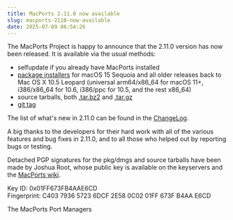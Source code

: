 ```yaml
---
title: MacPorts 2.11.0 now available
slug: macports-2110-now-available
date: 2025-07-09 06:54:26
---
```


The MacPorts Project is happy to announce that the 2.11.0 version has now
been released. It is available via the usual methods:

- selfupdate if you already have MacPorts installed
- [package installers][1] for macOS 15 Sequoia and all older releases back
  to Mac OS X 10.5 Leopard (universal arm64/x86\_64 for macOS 11+,
  i386/x86\_64 for 10.6, i386/ppc for 10.5, and the rest x86\_64)
- source tarballs, both [.tar.bz2][2] and [.tar.gz][3]
- [git tag][4]

The list of what's new in 2.11.0 can be found in the [ChangeLog][5].

A big thanks to the developers for their hard work with all of the
various features and bug fixes in 2.11.0, and to all those who helped out
by reporting bugs or testing.

Detached PGP signatures for the pkg/dmgs and source tarballs have been
made by Joshua Root, whose public key is available on the keyservers and the
[MacPorts wiki][6].

Key ID: 0x01FF673FB4AAE6CD  
Fingerprint: C403 7936 5723 6DCF 2E58  0C02 01FF 673F B4AA E6CD

The MacPorts Port Managers

[1]: <https://www.macports.org/install.php>
[2]: <https://github.com/macports/macports-base/releases/download/v2.11.0/MacPorts-2.11.0.tar.bz2>
[3]: <https://github.com/macports/macports-base/releases/download/v2.11.0/MacPorts-2.11.0.tar.gz>
[4]: <https://github.com/macports/macports-base/releases/tag/v2.11.0>
[5]: <https://github.com/macports/macports-base/blob/v2.11.0/ChangeLog>
[6]: <https://trac.macports.org/wiki/jmr>
